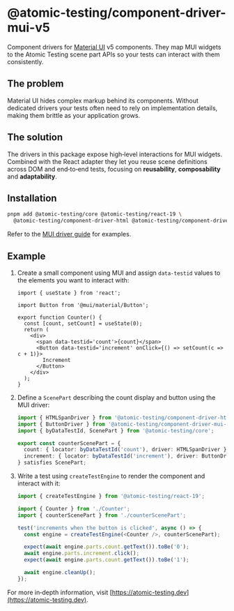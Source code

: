 # @atomic-testing/component-driver-mui-v5

Component drivers for [Material UI](https://mui.com) v5 components.
They map MUI widgets to the Atomic Testing scene part APIs so your tests can interact with them consistently.

## The problem

Material UI hides complex markup behind its components. Without dedicated drivers your tests often need to rely on implementation details, making them brittle as your application grows.

## The solution

The drivers in this package expose high‑level interactions for MUI widgets. Combined with the React adapter they let you reuse scene definitions across DOM and end‑to‑end tests, focusing on **reusability**, **composability** and **adaptability**.

## Installation

```bash
pnpm add @atomic-testing/core @atomic-testing/react-19 \
  @atomic-testing/component-driver-html @atomic-testing/component-driver-mui-v5 --save-dev
```

Refer to the [MUI driver guide](https://atomic-testing.dev/) for examples.

## Example

1. Create a small component using MUI and assign `data-testid` values to the elements you want to interact with:

   ```tsx title="Counter.tsx"
   import { useState } from 'react';

   import Button from '@mui/material/Button';

   export function Counter() {
     const [count, setCount] = useState(0);
     return (
       <div>
         <span data-testid='count'>{count}</span>
         <Button data-testid='increment' onClick={() => setCount(c => c + 1)}>
           Increment
         </Button>
       </div>
     );
   }
   ```

2. Define a `ScenePart` describing the count display and button using the MUI driver:

   ```ts title="counterScenePart.ts"
   import { HTMLSpanDriver } from '@atomic-testing/component-driver-html';
   import { ButtonDriver } from '@atomic-testing/component-driver-mui-v5';
   import { byDataTestId, ScenePart } from '@atomic-testing/core';

   export const counterScenePart = {
     count: { locator: byDataTestId('count'), driver: HTMLSpanDriver },
     increment: { locator: byDataTestId('increment'), driver: ButtonDriver },
   } satisfies ScenePart;
   ```

3. Write a test using `createTestEngine` to render the component and interact with it:

   ```ts title="Counter.test.tsx"
   import { createTestEngine } from '@atomic-testing/react-19';

   import { Counter } from './Counter';
   import { counterScenePart } from './counterScenePart';

   test('increments when the button is clicked', async () => {
     const engine = createTestEngine(<Counter />, counterScenePart);

     expect(await engine.parts.count.getText()).toBe('0');
     await engine.parts.increment.click();
     expect(await engine.parts.count.getText()).toBe('1');

     await engine.cleanUp();
   });
   ```

For more in‑depth information, visit [https://atomic-testing.dev](https://atomic-testing.dev).

